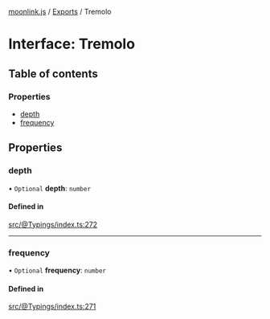 [moonlink.js](../README.md) / [Exports](../modules.md) / Tremolo

# Interface: Tremolo

## Table of contents

### Properties

- [depth](Tremolo.md#depth)
- [frequency](Tremolo.md#frequency)

## Properties

### depth

• `Optional` **depth**: `number`

#### Defined in

[src/@Typings/index.ts:272](https://github.com/Ecliptia/moonlink.js/blob/150c8e5/src/@Typings/index.ts#L272)

___

### frequency

• `Optional` **frequency**: `number`

#### Defined in

[src/@Typings/index.ts:271](https://github.com/Ecliptia/moonlink.js/blob/150c8e5/src/@Typings/index.ts#L271)

